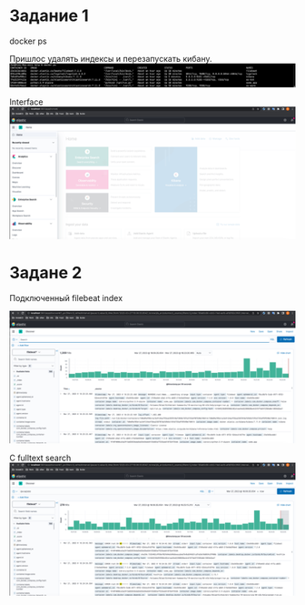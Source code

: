 # Задание 1

docker ps

Пришлос удалять индексы и перезапускать кибану.
![docker-ps](screenshot/dz3/1.png)

Interface
![kibana-UI](screenshot/dz3/2.png)

# Задане 2

Подключенный filebeat index

![filebeat](screenshot/dz3/3.png)

С fulltext search
![filebeat](screenshot/dz3/4.png)
